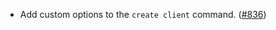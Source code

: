 *   Add custom options to the `create client` command.
    ([#836](https://github.com/informalsystems/ibc-rs/issues/836))
